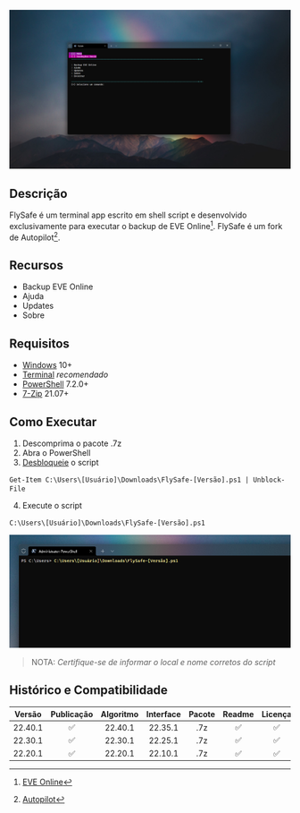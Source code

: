 ![](https://github.com/2uj1m28ohz/flysafe/blob/main/FlySafeScreen.png)

## Descrição
FlySafe é um terminal app escrito em shell script e desenvolvido exclusivamente para executar o backup de EVE Online[^2]. FlySafe é um fork de Autopilot[^1].

## Recursos
- Backup EVE Online
- Ajuda
- Updates
- Sobre

## Requisitos
- [Windows](https://www.microsoft.com/windows) 10+
- [Terminal](https://www.github.com/microsoft/terminal) *recomendado*
- [PowerShell](https://www.github.com/powershell/powershell) 7.2.0+
- [7-Zip](https://www.7-zip.org) 21.07+

## Como Executar
1. Descomprima o pacote .7z
2. Abra o PowerShell
3. [Desbloqueie](https://docs.microsoft.com/pt-br/powershell/module/microsoft.powershell.utility/unblock-file) o script
```
Get-Item C:\Users\[Usuário]\Downloads\FlySafe-[Versão].ps1 | Unblock-File
```
4. Execute o script
```
C:\Users\[Usuário]\Downloads\FlySafe-[Versão].ps1
```
![](https://github.com/2uj1m28ohz/flysafe/blob/main/FlySafeTerminal.png)
>NOTA: *Certifique-se de informar o local e nome corretos do script*

## Histórico e Compatibilidade
|Versão|Publicação|Algoritmo|Interface|Pacote|Readme|Licença|Windows|PowerShell|7-Zip|
|:---:|:---:|:---:|:---:|:---:|:---:|:---:|:---:|:---:|:---:|
|22.40.1|✅|22.40.1|22.35.1|.7z|✅|✅|10|7.2.0|21.07|
|22.30.1|✅|22.30.1|22.25.1|.7z|✅|✅|10|7.0.0|19.00|
|22.20.1|✅|22.20.1|22.10.1|.7z|✅|✅|10|7.0.0|19.00|

[^1]: [Autopilot](https://github.com/2uj1m28ohz/autopilot)
[^2]: [EVE Online](https://www.eveonline.com)
